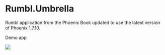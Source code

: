 # Rumbl.Umbrella

Rumbl application from the Phoenix Book updated to use the latest version of Phoenix 1.7.10.


Demo app


![](demo_app.gif.gif)